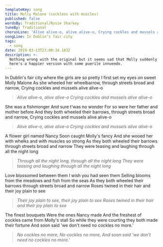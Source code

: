 ```yaml
---
templateKey: song
title: Molly Malone (cockless with muscles)
published: false
wordsBy: Traditional/Rosie Sharkey
tuneBy: Traditional
chorusLine: 'Alive alive-o, alive alive-o, Crying cockles and mussels alive alive-o'
songLine: In Dublin’s fair city
tags:
  - song
date: 2019-03-13T23:00:34.183Z
description: >-
  Nothing wrong with the original but it seems sad that Molly suddenly dies, so
  here's a happier version with some puerile innuendo.
---
```

In Dublin's fair city
where the girls are so pretty
I first set my eyes on sweet Molly Malone
As she wheeled her wheelbarrow, through streets broad and narrow,
Crying cockles and mussels alive alive-o

> _Alive alive-o, alive alive-o_
> _Crying cockles and mussels alive alive-o_

She was a fishmonger
And sure t'was no wonder
For so were her father and mother before
And they both wheeled their barrows, through streets broad and narrow,
Crying cockles and mussels alive alive-o

> _Alive alive-o, alive alive-o_
> _Crying cockles and mussels alive alive-o_

A flower girl named Nancy
Soon caught Molly's fancy
And she wooed her with whelks and with muscles so strong
As they both wheeled their barrows through streets broad and narrow
They were teasing and laughing through all the night long

> _Through all the night long, through all the night long_
> _They were teasing and laughing through all the night long_

Love blossomed between them
I wish you had seen them
Selling blooms from the meadows and fish from the seas
As they both wheeled their barrows through streets broad and narrow
Roses twined in their hair and their joy plain to see

> _Their joy plain to see, their joy plain to see_
> _Roses twined in their hair and their joy plain to see_

The finest bouquets
Were the ones Nancy made
And the freshest of cockles came from Molly's stall
So while they were courting they both made their fortune
And soon said 'we don't need no cockles no more.’

> _No cockles no more, No cockles no more,_
> _And soon said 'we don't need no cockles no more.’_
